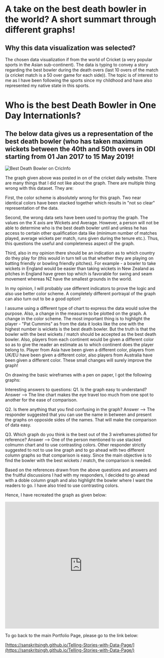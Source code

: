 # A take on the best death bowler in the world? A short summart through different graphs!

## Why this data visualization was selected?
The chosen data visualization if from the world of Cricket (a very popular sports in the Asian sub-continent). The data is typing to convey a story regarding the best bowler during the death overs (last 10 overs of the match (a cricket match is a 50 over game for each side)). The topic is of interest to me as I have been following the sports since my childhood and have also represented my native state in this sports.

# Who is the best Death Bowler in One Day Internationls?
## The below data gives us a representation of the best death bowler (who has taken maximum wickets between the 40th and 50th overs in ODI starting from 01 Jan 2017 to 15 May 2019!

![Best Death Bowler on CricInfo](https://user-images.githubusercontent.com/78463682/108584731-a84a1e00-7311-11eb-9ba1-773884da5d31.png)

The graph given above was posted in on of the cricket daily website. There are many things that I did not like about the graph. There are multiple thing wrong with this dataset. They are: 

First, the color scheme is absolutely wrong for this graph. Two near identical colors have been stacked together which results in "not so clear" representation of the data. 

Second, the wrong data sets have been used to portray the graph. The values on the X axis are Wickets and Average. However, a person will not be able to determine who is the best death bowler until and unless he has access to certain other qualification data like (minimum number of matches played, average wickets per match, runs given during the tenure etc.). Thus, this questions the useful and completeness aspect of the graph. 

Third, also in my opinion there should be an indication as to which country do they play for (this would in turn tell us that whether they are playing on batting friendly or bowling friendly pitches). For example - a bowler to take wickets in England would be easier than taking wickets in New Zealand as pitches in England have green top which is favorable for swing and seam movement whereas NZ have the smallest grounds in the world. 

In my opinion, I will probably use different indicators to prove the logic and also use better color scheme. A completely different portrayal of the graph can also turn out to be a good option! 

I assume using a different type of chart to express the data would solve the purpose. Also, a change in the measures to be plotted on the graph. A change in the color scheme. The most important thing is to highlight the player - "Pat Cummins" as from the data it looks like the one with the highest number is wickets is the best death bowler. But the truth is that the bowler with the best wickets / match should be accepted as the best death bowler. Also, players from each continent would be given a different color so as to give the reader an estimate as to which continent does the player belong to. Player from Asia have been given a different color, players from UK/EU have been given a different color, also players from Australia have been given a different color. These small changes will surely improve the graph!

On drawing the basic wireframes with a pen on paper, I got the following graphs:




Interesting answers to questions:
Q1. Is the graph easy to understand?
Answer --> The line chart makes the eye travel too much from one spot to another for the ease of comparison.

Q2. Is there anything that you find confusing in the graph?
Answer --> The responder suggested that you can use the name in between and present the graphs on opposide sides of the names. That will make the comparison of data easy.

Q3. Which graph do you think is the best out of the 3 wireframes plotted for reference?
Answer --> One of the person mentioned to use stacked colmumn chart and to use contrasting colors. Other responder strictly suggested to not to use line graph and to go ahead with two different column graphs so that comparison is easy. Since the main objective is to find the bowler with the best wickets / match, the comparison is needed.

Based on the references drawn from the above questions and answers and the fruitful discussions I had with my responders, I decided to go ahead with a doble column graph and also highlight the bowler where I want the readers to go. I have also tried to use contrasting colors.

Hence, I have recreated the graph as given below:

<iframe title="Who is the best Death Bowler in ODI's?" aria-label="Split Bars" id="datawrapper-chart-JrF6b" src="https://datawrapper.dwcdn.net/JrF6b/1/" scrolling="no" frameborder="0" style="width: 0; min-width: 100% !important; border: none;" height="415"></iframe><script type="text/javascript">!function(){"use strict";window.addEventListener("message",(function(a){if(void 0!==a.data["datawrapper-height"])for(var e in a.data["datawrapper-height"]){var t=document.getElementById("datawrapper-chart-"+e)||document.querySelector("iframe[src*='"+e+"']");t&&(t.style.height=a.data["datawrapper-height"][e]+"px")}}))}();
</script>

To go back to the main Portfolio Page, please go to the link below:

[https://sanskritsingh.github.io/Telling-Stories-with-Data-Page/](https://sanskritsingh.github.io/Telling-Stories-with-Data-Page/)
